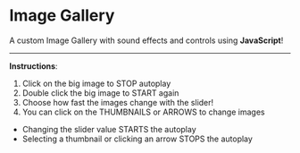 # Image Gallery

A custom Image Gallery with sound effects and controls using <b>JavaScript</b>!

-----------------------------------------------------------

<b>Instructions</b>:

1. Click on the big image to STOP autoplay<br>
2. Double click the big image to START again<br>
3. Choose how fast the images change with the slider!<br>
4. You can click on the THUMBNAILS or ARROWS to change images<br>

* Changing the slider value STARTS the autoplay<br>
* Selecting a thumbnail or clicking an arrow STOPS the autoplay
